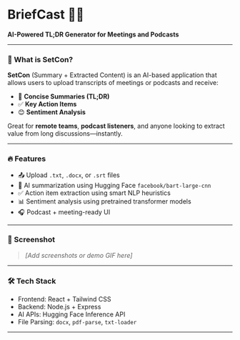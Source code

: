 # BriefCast 🧠✨  
**AI-Powered TL;DR Generator for Meetings and Podcasts**

---

### 🚀 What is SetCon?

**SetCon** (Summary + Extracted Content) is an AI-based application that allows users to upload transcripts of meetings or podcasts and receive:

- 📄 **Concise Summaries (TL;DR)**
- ✅ **Key Action Items**
- 😊 **Sentiment Analysis**

Great for **remote teams**, **podcast listeners**, and anyone looking to extract value from long discussions—instantly.

---

### 🔥 Features

- 📤 Upload `.txt`, `.docx`, or `.srt` files  
- 🧠 AI summarization using Hugging Face `facebook/bart-large-cnn`  
- ✅ Action item extraction using smart NLP heuristics  
- 📊 Sentiment analysis using pretrained transformer models  
- 🎧 Podcast + meeting-ready UI  

---

### 📸 Screenshot
> _[Add screenshots or demo GIF here]_

---

### 🛠 Tech Stack

- Frontend: React + Tailwind CSS  
- Backend: Node.js + Express  
- AI APIs: Hugging Face Inference API  
- File Parsing: `docx`, `pdf-parse`, `txt-loader`  

---

